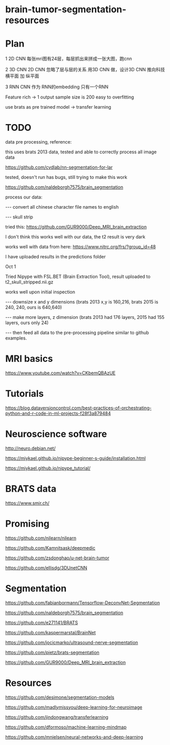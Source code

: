# brain-tumor-segmentation-resources

# Plan
1 2D CNN
每张mri图有24层，每层抓出来拼成一张大图，跑cnn

2 3D CNN 
2D CNN 忽略了层与层的关系
用3D CNN 做，设计3D CNN
推向科技 横平面 加 纵平面

3 RNN
CNN 作为 RNN的embedding
只有一个RNN

Feature rich -> 1 output
sample size is 200
easy to overfitting

use brats as pre trained model -> transfer learning

# TODO
data pre processing, reference:

this uses brats 2013 data, tested and able to correctly process all image data

https://github.com/cvdlab/nn-segmentation-for-lar

tested, doesn't run has bugs, still trying to make this work

https://github.com/naldeborgh7575/brain_segmentation

process our data:

--- convert all chinese character file names to english

--- skull strip

tried this: https://github.com/GUR9000/Deep_MRI_brain_extraction

I don't think this works well with our data, the t2 result is very dark

works well with data from here: https://www.nitrc.org/frs/?group_id=48

I have uploaded results in the predictions folder

Oct 1

Tried Nipype with FSL.BET (Brain Extraction Tool), result uploaded to t2_skull_stripped.nii.gz

works well upon initial inspection

--- downsize x and y dimensions (brats 2013 x,y is 160,216, brats 2015 is 240, 240, ours is 640,640)

--- make more layers, z dimension (brats 2013 had 176 layers, 2015 had 155 layers, ours only 24)

--- then feed all data to the pre-processing pipeline similar to github examples.

# MRI basics
https://www.youtube.com/watch?v=CKbemQBAzUE

# Tutorials
https://blog.dataversioncontrol.com/best-practices-of-orchestrating-python-and-r-code-in-ml-projects-f28f3a879484

# Neuroscience software
http://neuro.debian.net/

https://miykael.github.io/nipype-beginner-s-guide/installation.html

https://miykael.github.io/nipype_tutorial/

# BRATS data
https://www.smir.ch/

# Promising
https://github.com/nilearn/nilearn

https://github.com/Kamnitsask/deepmedic

https://github.com/zsdonghao/u-net-brain-tumor

https://github.com/ellisdg/3DUnetCNN

# Segmentation
https://github.com/fabianbormann/Tensorflow-DeconvNet-Segmentation

https://github.com/naldeborgh7575/brain_segmentation

https://github.com/e271141/BRATS

https://github.com/kaspermarstal/BrainNet

https://github.com/jocicmarko/ultrasound-nerve-segmentation

https://github.com/pietz/brats-segmentation

https://github.com/GUR9000/Deep_MRI_brain_extraction


# Resources
https://github.com/desimone/segmentation-models

https://github.com/madlymissyou/deep-learning-for-neuroimage

https://github.com/jindongwang/transferlearning

https://github.com/dformoso/machine-learning-mindmap

https://github.com/mnielsen/neural-networks-and-deep-learning

